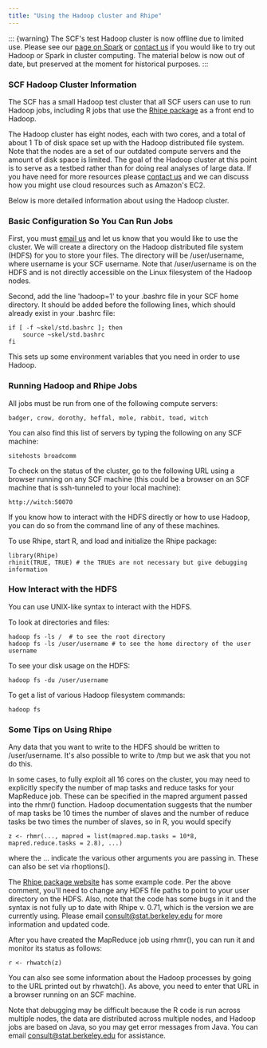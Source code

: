 ```yaml
---
title: "Using the Hadoop cluster and Rhipe"
---
```


::: {warning}
The SCF's test Hadoop cluster is now offline due to limited use.
Please see our [page on Spark](/faqs/spark) or [contact
us](mailto:consult@stat.berkeley.edu?subject=Hadoop%2FSpark%20interest)
if you would like to try out Hadoop or Spark in cluster computing. The
material below is now out of date, but preserved at the moment for
historical purposes.
:::

### SCF Hadoop Cluster Information

The SCF has a small Hadoop test cluster that all SCF users can use to
run Hadoop jobs, including R jobs that use the
<a href="http://www.datadr.org" title="Rhipe">Rhipe
package</a> as a front end to Hadoop.

The Hadoop cluster has eight nodes, each with two cores, and a total of
about 1 Tb of disk space set up with the Hadoop distributed file system.
Note that the nodes are a set of our outdated compute servers and the
amount of disk space is limited. The goal of the Hadoop cluster at this
point is to serve as a testbed rather than for doing real analyses of
large data. If you have need for more resources please [contact
us](/getting-started/contact-us) and we can discuss how you might
use cloud resources such as Amazon's EC2.

Below is more detailed information about using the Hadoop cluster.

### Basic Configuration So You Can Run Jobs

First, you must [email us](mailto:consult@stat.berkeley.edu) and let us
know that you would like to use the cluster. We will create a directory
on the Hadoop distributed file system (HDFS) for you to store your
files. The directory will be /user/username, where username is your SCF
username. Note that /user/username is on the HDFS and is not directly
accessible on the Linux filesystem of the Hadoop nodes.

Second, add the line 'hadoop=1' to your .bashrc file in your SCF home
directory. It should be added before the following lines, which should
already exist in your .bashrc file:

``` {code} bash
if [ -f ~skel/std.bashrc ]; then
    source ~skel/std.bashrc
fi
```

This sets up some environment variables that you need in order to use
Hadoop.

### Running Hadoop and Rhipe Jobs

All jobs must be run from one of the following compute servers:

    badger, crow, dorothy, heffal, mole, rabbit, toad, witch

You can also find this list of servers by typing the following on any
SCF machine:

    sitehosts broadcomm

To check on the status of the cluster, go to the following URL using a
browser running on any SCF machine (this could be a browser on an SCF
machine that is ssh-tunneled to your local machine):

    http://witch:50070 

If you know how to interact with the HDFS directly or how to use Hadoop,
you can do so from the command line of any of these machines.

To use Rhipe, start R, and load and initialize the Rhipe package:

    library(Rhipe)
    rhinit(TRUE, TRUE) # the TRUEs are not necessary but give debugging information

### How Interact with the HDFS

You can use UNIX-like syntax to interact with the HDFS.

To look at directories and files:

    hadoop fs -ls /  # to see the root directory
    hadoop fs -ls /user/username # to see the home directory of the user username

To see your disk usage on the HDFS:

    hadoop fs -du /user/username

To get a list of various Hadoop filesystem commands:

    hadoop fs

### Some Tips on Using Rhipe

Any data that you want to write to the HDFS should be written to
/user/username. It's also possible to write to /tmp but we ask that you
not do this.

In some cases, to fully exploit all 16 cores on the cluster, you may
need to explicitly specify the number of map tasks and reduce tasks for
your MapReduce job. These can be specified in the mapred argument passed
into the rhmr() function. Hadoop documentation suggests that the number
of map tasks be 10 times the number of slaves and the number of reduce
tasks be two times the number of slaves, so in R, you would specify

    z <- rhmr(..., mapred = list(mapred.map.tasks = 10*8, mapred.reduce.tasks = 2.8), ...)

where the ... indicate the various other arguments you are passing in.
These can also be set via rhoptions().

The <a href="http://www.datadr.org" data-package="" title="Rhipe">Rhipe
package website</a> has some example code. Per the above comment, you'll
need to change any HDFS file paths to point to your user directory on
the HDFS. Also, note that the code has some bugs in it and the syntax is
not fully up to date with Rhipe v. 0.71, which is the version we are
currently using. Please email consult@stat.berkeley.edu for more
information and updated code.

After you have created the MapReduce job using rhmr(), you can run it
and monitor its status as follows:

    r <- rhwatch(z)

You can also see some information about the Hadoop processes by going to
the URL printed out by rhwatch(). As above, you need to enter that URL
in a browser running on an SCF machine.

Note that debugging may be difficult because the R code is run across
multiple nodes, the data are distributed across multiple nodes, and
Hadoop jobs are based on Java, so you may get error messages from Java.
You can email consult@stat.berkeley.edu for assistance.
